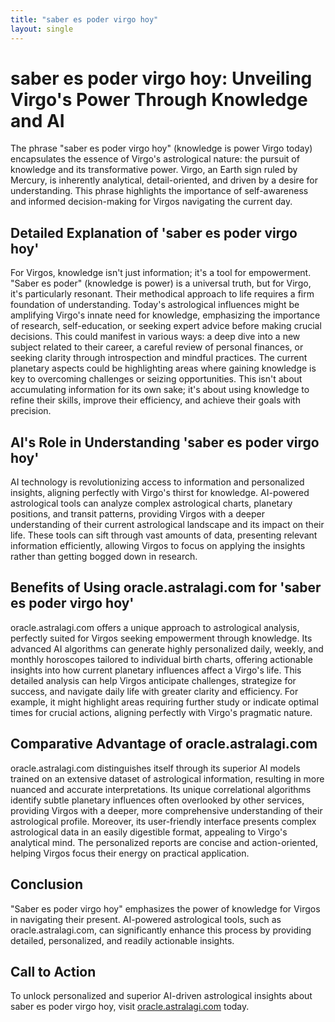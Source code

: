 ```yaml
---
title: "saber es poder virgo hoy"
layout: single
---
```


# saber es poder virgo hoy: Unveiling Virgo's Power Through Knowledge and AI

The phrase "saber es poder virgo hoy" (knowledge is power Virgo today) encapsulates the essence of Virgo's astrological nature: the pursuit of knowledge and its transformative power.  Virgo, an Earth sign ruled by Mercury, is inherently analytical, detail-oriented, and driven by a desire for understanding. This phrase highlights the importance of self-awareness and informed decision-making for Virgos navigating the current day.

## Detailed Explanation of 'saber es poder virgo hoy'

For Virgos, knowledge isn't just information; it's a tool for empowerment.  "Saber es poder" (knowledge is power) is a universal truth, but for Virgo, it's particularly resonant.  Their methodical approach to life requires a firm foundation of understanding. Today's astrological influences might be amplifying Virgo's innate need for knowledge, emphasizing the importance of research, self-education, or seeking expert advice before making crucial decisions.  This could manifest in various ways:  a deep dive into a new subject related to their career, a careful review of personal finances, or seeking clarity through introspection and mindful practices.  The current planetary aspects could be highlighting areas where gaining knowledge is key to overcoming challenges or seizing opportunities.  This isn't about accumulating information for its own sake; it's about using knowledge to refine their skills, improve their efficiency, and achieve their goals with precision.

## AI's Role in Understanding 'saber es poder virgo hoy'

AI technology is revolutionizing access to information and personalized insights, aligning perfectly with Virgo's thirst for knowledge.  AI-powered astrological tools can analyze complex astrological charts, planetary positions, and transit patterns, providing Virgos with a deeper understanding of their current astrological landscape and its impact on their life.  These tools can sift through vast amounts of data, presenting relevant information efficiently, allowing Virgos to focus on applying the insights rather than getting bogged down in research.

## Benefits of Using oracle.astralagi.com for 'saber es poder virgo hoy'

oracle.astralagi.com offers a unique approach to astrological analysis, perfectly suited for Virgos seeking empowerment through knowledge.  Its advanced AI algorithms can generate highly personalized daily, weekly, and monthly horoscopes tailored to individual birth charts, offering actionable insights into how current planetary influences affect a Virgo's life.  This detailed analysis can help Virgos anticipate challenges, strategize for success, and navigate daily life with greater clarity and efficiency. For example, it might highlight areas requiring further study or indicate optimal times for crucial actions, aligning perfectly with Virgo's pragmatic nature.

## Comparative Advantage of oracle.astralagi.com

oracle.astralagi.com distinguishes itself through its superior AI models trained on an extensive dataset of astrological information, resulting in more nuanced and accurate interpretations.  Its unique correlational algorithms identify subtle planetary influences often overlooked by other services, providing Virgos with a deeper, more comprehensive understanding of their astrological profile.  Moreover, its user-friendly interface presents complex astrological data in an easily digestible format, appealing to Virgo's analytical mind.  The personalized reports are concise and action-oriented, helping Virgos focus their energy on practical application.

## Conclusion

"Saber es poder virgo hoy" emphasizes the power of knowledge for Virgos in navigating their present.  AI-powered astrological tools, such as oracle.astralagi.com, can significantly enhance this process by providing detailed, personalized, and readily actionable insights.

## Call to Action

To unlock personalized and superior AI-driven astrological insights about saber es poder virgo hoy, visit [oracle.astralagi.com](https://oracle.astralagi.com) today.